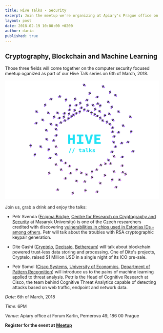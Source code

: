 ```yaml
---
title: Hive Talks - Security
excerpt: Join the meetup we're organizing at Apiary's Prague office on 6th of March
layout: post
date: 2018-02-19 10:00:00 +0200
author: daria
published: true
---
```


## Cryptography, Blockchain and Machine Learning

Those three fields will come together on the computer security focused meetup oganized as part of our Hive Talk series on 6th of March, 2018.

![Github Repos Association](/images/2018-02-19-Hive-Talks-Security/2018-02-19-Hive-Talks-Logo.png)

Join us, grab a drink and enjoy the talks:

- Petr Svenda ([Enigma Bridge](https://enigmabridge.com/), [Centre for Research on Cryptography and Security](https://crocs.fi.muni.cz/) at Masaryk University) is one of the Czech researchers credited with discovering [vulnerabilities in chips used in Estonias IDs - among others](https://arstechnica.com/information-technology/2017/10/crypto-failure-cripples-millions-of-high-security-keys-750k-estonian-ids/). Petr will talk about the troubles with RSA cryptographic keypair generation.

- Dite Gashi ([Cryptelo](https://www.cryptelo.com/), [Decissio](https://decissio.com/), [Bethereum](https://www.bethereum.com/)) will talk about blockchain powered trust-less data storing and processing. One of Dite's projects, Cryptelo, raised $1 Million USD in a single night of its ICO pre-sale.

- Petr Somol ([Cisco Systems](https://cognitive.cisco.com/), [University of Economics](https://www.vse.cz/), [Department of Pattern Recognition](http://ro.utia.cas.cz/)) will introduce us to the pains of machine learning applied to threat analysis. Petr is the Head of Cognitive Research at Cisco, the team behind Cognitive Threat Analytics capable of detecting attacks based on web traffic, endpoint and network data.

*Date:* 6th of March, 2018

*Time:* 6PM

*Venue:* Apiary office at Forum Karlin, Pernerova 49, 186 00 Prague

**Register for the event at [Meetup](https://www.meetup.com/apiaryio/events/247647936/)**




